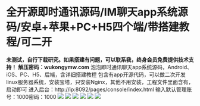 # 全开源即时通讯源码/IM聊天app系统源码/安卓+苹果+PC+H5四个端/带搭建教程/可二开

**未测试，自行下载研究。如果搭建有问题，可以联系我，终身会员免费提供技术支持！**
**解压密码：wukongymw.com**
泡泡即时通讯聊天app系统源码，Android、iOS、PC、H5、后端，含详细搭建教程 包含有app开源代码，可以做二次开发 linux服务器系统，安装宝塔，只安装Nginx，其他不用安装，工程文件里面含有，启动即可
进入后台：http://ip:8092/pages/console/index.html
输入默认管理账号：1000密码：1000
[![](https://wukongymw.com/wp-content/uploads/2023/06/1687075290-4a6866439c3ff5b.jpg)](https://wukongymw.com/wp-content/uploads/2023/06/1687075290-4a6866439c3ff5b.jpg)
[![](https://wukongymw.com/wp-content/uploads/2023/06/1687075289-7ba95df35a70947.jpg)](https://wukongymw.com/wp-content/uploads/2023/06/1687075289-7ba95df35a70947.jpg)
[![](https://wukongymw.com/wp-content/uploads/2023/06/1687075288-36ea52a7d03eed6.jpg)](https://wukongymw.com/wp-content/uploads/2023/06/1687075288-36ea52a7d03eed6.jpg)
[![](https://wukongymw.com/wp-content/uploads/2023/06/1687075287-8ac76dfad75dc4a.jpg)](https://wukongymw.com/wp-content/uploads/2023/06/1687075287-8ac76dfad75dc4a.jpg)
[![](https://wukongymw.com/wp-content/uploads/2023/06/1687075286-57841a2ea623084.jpg)](https://wukongymw.com/wp-content/uploads/2023/06/1687075286-57841a2ea623084.jpg)
[![](https://wukongymw.com/wp-content/uploads/2023/06/1687075286-676f08e71602f5c.jpg)](https://wukongymw.com/wp-content/uploads/2023/06/1687075286-676f08e71602f5c.jpg)